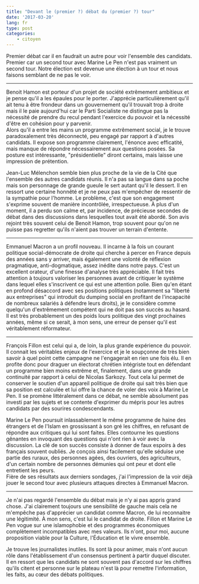 ```yaml
---
title: "Devant le (premier ?) débat du (premier ?) tour"
date: '2017-03-20'
lang: fr
type: post
categories:
    - citoyen
---
```


Premier débat car il en faudrait un autre pour voir l'ensemble des candidats. Premier car un second tour avec Marine Le Pen n'est pas vraiment un second tour. Notre élection est devenue une élection à un tour et nous faisons semblant de ne pas le voir.

***

Benoit Hamon est porteur d'un projet de société extrêmement ambitieux et je pense qu'il a les épaules pour le porter. J'apprécie particulièrement qu'il ait tenu à être frondeur dans un gouvernement qu'il trouvait trop à droite mais il le paie aujourd'hui car le Parti Socialiste ne distingue pas la nécessité de prendre du recul pendant l'exercice du pouvoir et la nécessité d'être en cohésion pour y parvenir.  
Alors qu'il a entre les mains un programme extrêmement social, je le trouve paradoxalement très déconnecté, peu engagé par rapport à d'autres candidats. Il expose son programme clairement, l'énonce avec efficatité, mais manque de répondre nécessairement aux questions posées. Sa posture est intéressante, "présidentielle" diront certains, mais laisse une impression de prétention.

Jean-Luc Mélenchon semble bien plus proche de la vie de la Cité que l'ensemble des autres candidats réunis. Il n'a pas sa langue dans sa poche mais son personnage de grande gueule le sert autant qu'il le dessert. Il en ressort une certaine honnêté et je ne peux pas m'empêcher de ressentir de la sympathie pour l'homme. Le problème, c'est que son engagement s'exprime souvent de manière incontrôlée, irrespectueuse. À plus d'un moment, il a perdu son calme et, par incidence, de précieuse secondes de débat dans des discussions dans lesquelles tout avait été abordé. Son avis rejoint très souvent celui de Benoit Hamon, trop souvent pour qu'on ne puisse pas regretter qu'ils n'aient pas trouver un terrain d'entente.

***

Emmanuel Macron a un profil nouveau. Il incarne à la fois un courant politique social-démocrate de droite qui cherche à percer en France depuis des années sans y arriver, mais également une volonté de réflexion pragmatique, anti-dogmatique, assez inédite dans notre pays. C'est un excellent orateur, d'une finesse d'analyse très appréciable. Il fait très attention à toujours valoriser les personnes avant de critiquer le système dans lequel elles s'inscrivent ce qui est une attention polie. Bien qu'en étant en profond désaccord avec ses positions politiques (notamment sa "liberté aux entreprises" qui introduit du <span lang="en">dumping</span> social en profitant de l'incapacité de nombreux salariés à défendre leurs droits), je le considère comme quelqu'un d'extrêmement compétent qui ne doit pas son succès au hasard. Il est très probablement un des poids lours politique des vingt prochaines années, même si ce serait, à mon sens, une erreur de penser qu'il est véritablement réformateur.

***

François Fillon est celui qui a, de loin, la plus grande expérience du pouvoir. Il connait les véritables enjeux de l'exercice et je le soupçonne de très bien savoir à quel point cette campagne ne l'engagerait en rien une fois élu. Il en profite donc pour draguer un électorat chrétien intégriste tout en défendant un programme bien moins extrême et, finalement, dans une grande continuité par rapport à celui de Nicolas Sarkozy. Tout cela lui permet de conserver le soutien d'un appareil politique de droite qui sait très bien que sa position est calculée et lui offre la chance de voler des voix à Marine Le Pen. Il se promène littéralement dans ce débat, ne semble absolument pas investi par les sujets et se contente d'exprimer du mépris pour les autres candidats par des sourires condescendants.

Marine Le Pen poursuit inlassablement le même programme de haine des étrangers et de l'Islam en grossissant à son gré les chiffres, en refusant de répondre aux critiques qui lui sont faites. Elles contourne les questions gênantes en invoquant des questions qui n'ont rien à voir avec la discussion. La clé de son succès consiste à donner de faux espoirs à des français souvent oubliés. Je conçois ainsi facilement qu'elle séduise une partie des ruraux, des personnes agées, des ouvriers, des agriculteurs, d'un certain nombre de personnes démunies qui ont peur et dont elle entretient les peurs.  
Fière de ses résultats aux derniers sondages, j'ai l'impression de la voir déjà jouer le second tour avec plusieurs attaques directes à Emmanuel Macron.

***

Je n'ai pas regardé l'ensemble du débat mais je n'y ai pas appris grand chose. J'ai clairement toujours une sensibilité de gauche mais cela ne m'empêche pas d'apprécier un candidat comme Macron, de lui reconnaitre une légitimité. À mon sens, c'est lui le candidat de droite. Fillon et Marine Le Pen vogue sur une islamophobie et des programmes économiques complètement incompatibles avec mes valeurs. Ils n'ont, pour moi, aucune proposition viable pour la Culture, l'Éducation et le vivre ensemble.

Je trouve les journalistes inutiles. Ils sont là pour animer, mais n'ont aucun rôle dans l'établissement d'un consensus pertinent à partir duquel discuter. Il en ressort que les candidats ne sont souvent pas d'accord sur les chiffres qu'ils citent et personne sur le plateau n'est là pour remettre l'information, les faits, au cœur des débats politiques.
